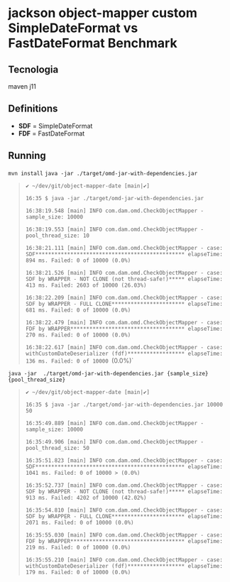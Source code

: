 # jackson object-mapper custom SimpleDateFormat vs FastDateFormat Benchmark


## Tecnologia
maven 
j11


## Definitions
- **SDF** = SimpleDateFormat
- **FDF** = FastDateFormat

## Running

`mvn install`
`java -jar ./target/omd-jar-with-dependencies.jar`

> `✔ ~/dev/git/object-mapper-date [main|✔]`
> 
> `16:35 $ java -jar ./target/omd-jar-with-dependencies.jar`
> 
> `16:38:19.548 [main] INFO com.dam.omd.CheckObjectMapper - sample_size: 10000`
> 
> `16:38:19.553 [main] INFO com.dam.omd.CheckObjectMapper - pool_thread_size: 10`
> 
> `16:38:21.111 [main] INFO com.dam.omd.CheckObjectMapper - case: SDF*********************************************** elapseTime: 894 ms. Failed: 0 of 10000 (0.0%)`
> 
> `16:38:21.526 [main] INFO com.dam.omd.CheckObjectMapper - case: SDF by WRAPPER - NOT CLONE (not thread-safe!)***** elapseTime: 413 ms. Failed: 2603 of 10000 (26.03%)`
> 
> `16:38:22.209 [main] INFO com.dam.omd.CheckObjectMapper - case: SDF by WRAPPER - FULL CLONE*********************** elapseTime: 681 ms. Failed: 0 of 10000 (0.0%)`
> 
> `16:38:22.479 [main] INFO com.dam.omd.CheckObjectMapper - case: FDF by WRAPPER************************************ elapseTime: 270 ms. Failed: 0 of 10000 (0.0%)`
> 
> `16:38:22.617 [main] INFO com.dam.omd.CheckObjectMapper - case: withCustomDateDeserializer (fdf)****************** elapseTime: 136 ms. Failed: 0 of 10000 `(0.0%)`


 `java -jar  ./target/omd-jar-with-dependencies.jar {sample_size} {pool_thread_size}`

> `✔ ~/dev/git/object-mapper-date [main|✔]`
> 
> `16:35 $ java -jar ./target/omd-jar-with-dependencies.jar 10000 50`
> 
> `16:35:49.889 [main] INFO com.dam.omd.CheckObjectMapper - sample_size: 10000`
> 
> `16:35:49.906 [main] INFO com.dam.omd.CheckObjectMapper - pool_thread_size: 50`
> 
> `16:35:51.823 [main] INFO com.dam.omd.CheckObjectMapper - case: SDF*********************************************** elapseTime: 1041 ms. Failed: 0 of 10000 > (0.0%)`
>
> `16:35:52.737 [main] INFO com.dam.omd.CheckObjectMapper - case: SDF by WRAPPER - NOT CLONE (not thread-safe!)***** elapseTime: 913 ms. Failed: 4202 of 10000 (42.02%)`
> 
> `16:35:54.810 [main] INFO com.dam.omd.CheckObjectMapper - case: SDF by WRAPPER - FULL CLONE*********************** elapseTime: 2071 ms. Failed: 0 of 10000 (0.0%)`
> 
> `16:35:55.030 [main] INFO com.dam.omd.CheckObjectMapper - case: FDF by WRAPPER************************************ elapseTime: 219 ms. Failed: 0 of 10000 (0.0%)`
> 
> `16:35:55.210 [main] INFO com.dam.omd.CheckObjectMapper - case: withCustomDateDeserializer (fdf)****************** elapseTime: 179 ms. Failed: 0 of 10000 (0.0%)`
